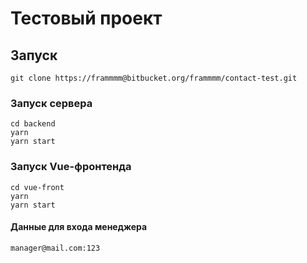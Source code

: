 # Тестовый проект

## Запуск
```
git clone https://frammmm@bitbucket.org/frammmm/contact-test.git
```
### Запуск сервера
```
cd backend
yarn
yarn start
```

### Запуск Vue-фронтенда
```
cd vue-front
yarn
yarn start
```

#### Данные для входа менеджера
```
manager@mail.com:123
```
